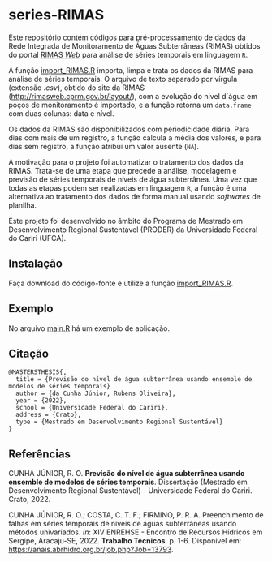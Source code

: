# series-RIMAS

Este repositório contém códigos para pré-processamento de dados da Rede Integrada de Monitoramento de Águas Subterrâneas (RIMAS) obtidos do portal [RIMAS *Web*](http://rimasweb.cprm.gov.br/layout/) para análise de séries temporais em linguagem `R`.

A função [import_RIMAS.R](importRIMAS.R) importa, limpa e trata os dados da RIMAS para análise de séries temporais. O arquivo de texto separado por vírgula (extensão *.csv*), obtido do site da RIMAS (http://rimasweb.cprm.gov.br/layout/), com a evolução do nivel d´água em poços de monitoramento é importado, e a função retorna um `data.frame` com duas colunas: data e nível.

Os dados da RIMAS são disponibilizados com periodicidade diária. Para dias com mais de um registro, a função calcula a média dos valores, e para dias sem registro, a função atribui um valor ausente (`NA`).

A motivação para o projeto foi automatizar o tratamento dos dados da RIMAS. Trata-se de uma etapa que precede a análise, modelagem e previsão de séries temporais de níveis de água subterrânea. Uma vez que todas as etapas podem ser realizadas em linguagem `R`, a função é uma alternativa ao tratamento dos dados de forma manual usando *softwares* de planilha.

Este projeto foi desenvolvido no âmbito do Programa de Mestrado em Desenvolvimento Regional Sustentável (PRODER) da Universidade Federal do Cariri (UFCA).

## Instalação

Faça download do código-fonte e utilize a função [import_RIMAS.R](importRIMAS.R).

## Exemplo

No arquivo [main.R](main.R) há um exemplo de aplicação.

## Citação

```
@MASTERSTHESIS{,
  title = {Previsão do nível de água subterrânea usando ensemble de modelos de séries temporais}
  author = {da Cunha Júnior, Rubens Oliveira},
  year = {2022},
  school = {Universidade Federal do Cariri},
  address = {Crato},
  type = {Mestrado em Desenvolvimento Regional Sustentável}
}
```

## Referências
<a id="1"></a> 
CUNHA JÚNIOR, R. O. 
**Previsão do nível de água subterrânea usando ensemble de modelos de séries temporais**. 
Dissertação (Mestrado em Desenvolvimento Regional Sustentável) -
Universidade Federal do Cariri.
Crato, 2022.

<a id="2"></a> 
CUNHA JÚNIOR, R. O.; COSTA, C. T. F.; FIRMINO, P. R. A. 
Preenchimento de falhas em séries temporais de níveis de águas subterrâneas usando métodos univariados. 
*In*: XIV ENREHSE - Encontro de Recursos Hídricos em Sergipe, Aracaju-SE, 2022.
**Trabalho Técnicos**.
p. 1-6.
Disponível em: https://anais.abrhidro.org.br/job.php?Job=13793.
